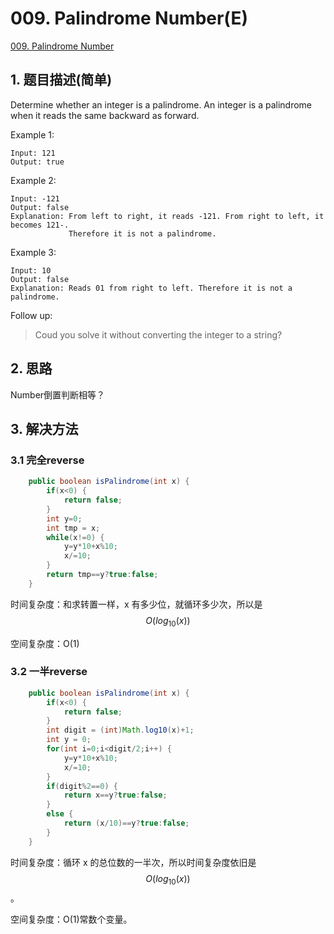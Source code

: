 # 009. Palindrome Number(E)
[009. Palindrome Number](https://leetcode-cn.com/problems/palindrome-number/)

## 1. 题目描述(简单)

Determine whether an integer is a palindrome. An integer is a palindrome when it reads the same backward as forward.

Example 1:

```
Input: 121
Output: true
```

Example 2:

```
Input: -121
Output: false
Explanation: From left to right, it reads -121. From right to left, it becomes 121-. 
             Therefore it is not a palindrome.
```

Example 3:

```
Input: 10
Output: false
Explanation: Reads 01 from right to left. Therefore it is not a palindrome.
```

Follow up:

> Coud you solve it without converting the integer to a string?

## 2. 思路

Number倒置判断相等？

## 3. 解决方法

### 3.1 完全reverse

```java
    public boolean isPalindrome(int x) {
        if(x<0) {
            return false;
        }
        int y=0;
        int tmp = x;
        while(x!=0) {
            y=y*10+x%10;
            x/=10;
        }
        return tmp==y?true:false;
    }
```

时间复杂度：和求转置一样，x 有多少位，就循环多少次，所以是 $$O(log_{10}(x))$$

空间复杂度：O(1)

### 3.2 一半reverse

```java
    public boolean isPalindrome(int x) {
        if(x<0) {
            return false;
        }
        int digit = (int)Math.log10(x)+1;
        int y = 0;
        for(int i=0;i<digit/2;i++) {
            y=y*10+x%10;
            x/=10;
        }
        if(digit%2==0) {
            return x==y?true:false;
        }
        else {
            return (x/10)==y?true:false;
        }
    }
```

时间复杂度：循环 x 的总位数的一半次，所以时间复杂度依旧是 $$O(log_{10}(x))$$。

空间复杂度：O(1)常数个变量。

